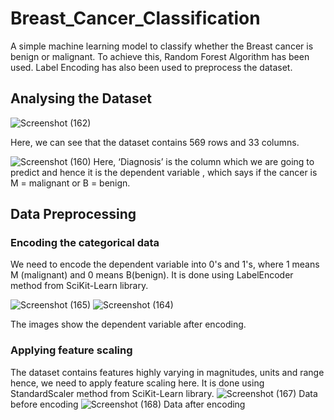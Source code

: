 # Breast_Cancer_Classification
A simple machine learning model to classify whether the Breast cancer is benign or malignant. To achieve this, Random Forest Algorithm has been used. Label Encoding has also been used to preprocess the dataset.

## Analysing the Dataset

![Screenshot (162)](https://user-images.githubusercontent.com/44607923/68864268-ddcb8900-0716-11ea-8c32-8e172ca9fed5.png)

Here, we can see that the dataset contains  569 rows and 33 columns.

![Screenshot (160)](https://user-images.githubusercontent.com/44607923/68864485-3b5fd580-0717-11ea-92e3-6a76fa4c3c60.png)
Here, ‘Diagnosis’ is the column which we are going to predict and hence it is the dependent variable , which says if the cancer is M = malignant or B = benign. 

## Data Preprocessing
### Encoding the categorical data
We need to encode the dependent variable into 0's and 1's, where 1 means M (malignant) and 0 means B(benign). It is done using LabelEncoder method from SciKit-Learn library.

![Screenshot (165)](https://user-images.githubusercontent.com/44607923/68865939-a27e8980-0719-11ea-9717-b3d1e5a1e650.png)  ![Screenshot (164)](https://user-images.githubusercontent.com/44607923/68865951-a7433d80-0719-11ea-80aa-acf833e6209e.png)
 
 The images show the dependent variable after encoding.
 
 ### Applying feature scaling
The dataset contains features highly varying in magnitudes, units and range hence, we need to apply feature scaling here. It is done using  StandardScaler method from SciKit-Learn library.
![Screenshot (167)](https://user-images.githubusercontent.com/44607923/68866955-2e44e580-071b-11ea-91d2-e7a35dc3ece5.png)
Data before encoding
![Screenshot (168)](https://user-images.githubusercontent.com/44607923/68867134-57fe0c80-071b-11ea-8069-c259b7605cc9.png)
Data after encoding


